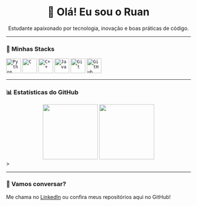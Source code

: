 <h1 align="center">👋 Olá! Eu sou o Ruan</h1>

<p align="center">
  Estudante apaixonado por tecnologia, inovação e boas práticas de código.
</p>

---

### 🚀 Minhas Stacks
<code><img width="40px" src="https://cdn.jsdelivr.net/gh/devicons/devicon/icons/python/python-original.svg" title="Python"/></code>
<code><img width="40px" src="https://cdn.jsdelivr.net/gh/devicons/devicon@latest/icons/c/c-original.svg" title="C"/></code>
<code><img width="40px" src="https://cdn.jsdelivr.net/gh/devicons/devicon@latest/icons/cplusplus/cplusplus-original.svg" title="C++"/></code>
<code><img width="40px" src="https://cdn.jsdelivr.net/gh/devicons/devicon@latest/icons/java/java-original.svg" title="Java"/></code>
<code><img width="40px" src="https://cdn.jsdelivr.net/gh/devicons/devicon/icons/git/git-original.svg" title="Git"/></code>
<code><img width="40px" src="https://cdn.jsdelivr.net/gh/devicons/devicon/icons/github/github-original.svg" title="GitHub"/></code>

---

### 📊 Estatísticas do GitHub

<div align="center">
  <img height="150em" src="https://github-readme-stats.vercel.app/api?username=ruanflau&show_icons=true&theme=dark&count_private=true" />
  <img height="150em" src="https://github-readme-stats.vercel.app/api/top-langs/?username=ruanflau&layout=compact&langs_count=7&theme=dark"/>
</div>
>

---

### 💬 Vamos conversar?

Me chama no [LinkedIn](https://br.linkedin.com/in/ruanflau) ou confira meus repositórios aqui no GitHub!
